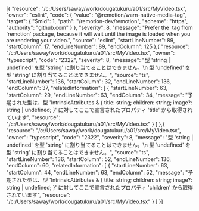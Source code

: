 [{
	"resource": "/c:/Users/saway/work/dougatukuru/a01/src/MyVideo.tsx",
	"owner": "eslint",
	"code": {
		"value": "@remotion/warn-native-media-tag",
		"target": {
			"$mid": 1,
			"path": "/remotion-dev/remotion",
			"scheme": "https",
			"authority": "github.com"
		}
	},
	"severity": 8,
	"message": "Prefer the <Img /> tag from 'remotion' package, because it will wait until the image is loaded when you are rendering your video.",
	"source": "eslint",
	"startLineNumber": 89,
	"startColumn": 17,
	"endLineNumber": 89,
	"endColumn": 125
},{
	"resource": "/c:/Users/saway/work/dougatukuru/a01/src/MyVideo.tsx",
	"owner": "typescript",
	"code": "2322",
	"severity": 8,
	"message": "型 'string | undefined' を型 'string' に割り当てることはできません。\n  型 'undefined' を型 'string' に割り当てることはできません。",
	"source": "ts",
	"startLineNumber": 136,
	"startColumn": 32,
	"endLineNumber": 136,
	"endColumn": 37,
	"relatedInformation": [
		{
			"startLineNumber": 63,
			"startColumn": 29,
			"endLineNumber": 63,
			"endColumn": 34,
			"message": "予期された型は、型 'IntrinsicAttributes & { title: string; children: string; image?: string | undefined; }' に対してここで宣言されたプロパティ 'title' から取得されています",
			"resource": "/c:/Users/saway/work/dougatukuru/a01/src/MyVideo.tsx"
		}
	]
},{
	"resource": "/c:/Users/saway/work/dougatukuru/a01/src/MyVideo.tsx",
	"owner": "typescript",
	"code": "2322",
	"severity": 8,
	"message": "型 'string | undefined' を型 'string' に割り当てることはできません。\n  型 'undefined' を型 'string' に割り当てることはできません。",
	"source": "ts",
	"startLineNumber": 136,
	"startColumn": 52,
	"endLineNumber": 136,
	"endColumn": 60,
	"relatedInformation": [
		{
			"startLineNumber": 63,
			"startColumn": 44,
			"endLineNumber": 63,
			"endColumn": 52,
			"message": "予期された型は、型 'IntrinsicAttributes & { title: string; children: string; image?: string | undefined; }' に対してここで宣言されたプロパティ 'children' から取得されています",
			"resource": "/c:/Users/saway/work/dougatukuru/a01/src/MyVideo.tsx"
		}
	]
}]



